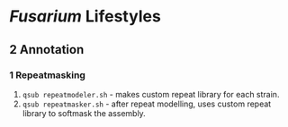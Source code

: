 # *Fusarium* Lifestyles

## 2 Annotation
### 1 Repeatmasking
 
1. `qsub repeatmodeler.sh` - makes custom repeat library for each strain.
2. `qsub repeatmasker.sh` - after repeat modelling, uses custom repeat library to softmask the assembly.
